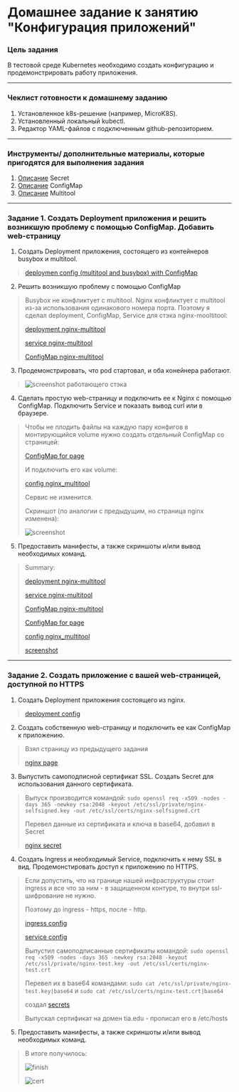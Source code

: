 # Домашнее задание к занятию "Конфигурация приложений"

### Цель задания

В тестовой среде Kubernetes необходимо создать конфигурацию и продемонстрировать работу приложения.

------

### Чеклист готовности к домашнему заданию

1. Установленное k8s-решение (например, MicroK8S).
2. Установленный локальный kubectl.
3. Редактор YAML-файлов с подключенным github-репозиторием.

------

### Инструменты/ дополнительные материалы, которые пригодятся для выполнения задания

1. [Описание](https://kubernetes.io/docs/concepts/configuration/secret/) Secret
2. [Описание](https://kubernetes.io/docs/concepts/configuration/configmap/) ConfigMap
3. [Описание](https://github.com/wbitt/Network-MultiTool) Multitool

------

### Задание 1. Создать Deployment приложения и решить возникшую проблему с помощью ConfigMap. Добавить web-страницу

1. Создать Deployment приложения, состоящего из контейнеров busybox и multitool.

> 
> [deploymen config (multitool and busybox) with ConfigMap](config/2-3-1-deploy.yaml)
>
> 
2. Решить возникшую проблему с помощью ConfigMap
>Busybox не конфликтует с multitool. Nginx конфликтует с multitool из-за использования одинакового номера порта. Поэтому я сделал deployment, ConfigMap, Service для стэка nginx-mooltitool: 
> 
> [deployment nginx-multitool](config/2-3-1-nginx_multitool.yaml)
> 
> [service nginx-multitool](config/2-3-1-nginx_multitool_svc.yaml)
> 
> [ConfigMap nginx-multitool](config/2-3-1-cm.yaml)
> 
> 

3. Продемонстрировать, что pod стартовал, и оба конейнера работают.
> ![screenshot работающего стэка](src/2-3-1-2-screenshot.png)
> 
4. Сделать простую web-страницу и подключить ее к Nginx с помощью ConfigMap. Подключить Service и показать вывод curl или в браузере.
>  Чтобы не плодить файлы на каждую пару конфигов в монтирующийся volume нужно создать отдельный ConfigMap со страницей: 
> 
> [ConfigMap for page](config/2-3-1-cm_page.yaml)
> 
> И подключить его как volume: 
> 
> [config nginx_multitool](config/2-3-1-nginx_multitool.yaml)
> 
> Сервис не изменится. 
> 
> Скриншот (по аналогии с предыдущим, но страница nginx изменена): 
> 
> ![screenshot](src/2-3-1-4-page_by_volume.png)
> 

5. Предоставить манифесты, а также скриншоты и/или вывод необходимых команд.
>Summary: 
> 
> 
> [deployment nginx-multitool](config/2-3-1-nginx_multitool.yaml)
> 
> [service nginx-multitool](config/2-3-1-nginx_multitool_svc.yaml)
> 
> [ConfigMap nginx-multitool](config/2-3-1-cm.yaml)
> 
> [ConfigMap for page](config/2-3-1-cm_page.yaml)
> 
> [config nginx_multitool](config/2-3-1-nginx_multitool.yaml)
> 
> [screenshot](src/2-3-1-4-page_by_volume.png)

------

### Задание 2. Создать приложение с вашей web-страницей, доступной по HTTPS 

1. Создать Deployment приложения состоящего из nginx.
> [deployment config ](config/2-3-2-nginx.yaml)
2. Создать собственную web-страницу и подключить ее как ConfigMap к приложению.
>Взял страницу из предыдущего задания
> 
>[nginx page](config/2-3-2-cm-nginx-page.yaml) 
3. Выпустить самоподписной сертификат SSL. Создать Secret для использования данного сертификата.
> Выпуск производится командой: `sudo openssl req -x509 -nodes -days 365 -newkey rsa:2048 -keyout /etc/ssl/private/nginx-selfsigned.key -out /etc/ssl/certs/nginx-selfsigned.crt`
>
>Перевел данные из сертификата и ключа в base64, добавил в Secret
> 
> [nginx secret](config/2-3-2-nginx-secrets.yaml) 
> 
> 
4. Создать Ingress и необходимый Service, подключить к нему SSL в вид. Продемонстировать доступ к приложению по HTTPS.
>Если допустить, что на границе нашей инфраструктуры стоит ingress и все что за ним - в защищенном контуре, то внутри ssl-шифрование не нужно. 
> 
> Поэтому до ingress - https, после - http. 
> 
> [ingress config](config/2-3-2-ingress-nginx.yaml)
> 
> [service config](config/2-3-2-nginx_svc.yaml)
>
> Выпустил самоподписанные сертификаты командой: `sudo openssl req -x509 -nodes -days 365 -newkey rsa:2048 -keyout /etc/ssl/private/nginx-test.key -out /etc/ssl/certs/nginx-test.crt`
> 
> Перевел их в base64 командами: `sudo cat /etc/ssl/private/nginx-test.key|base64` и `sudo cat /etc/ssl/certs/nginx-test.crt|base64`
> 
> создал [secrets](config/2-3-2-nginx-secrets.yaml)
> 
> Выпускал сертификат на домен tia.edu - прописал его в /etc/hosts
> 

5. Предоставить манифесты, а также скриншоты и/или вывод необходимых команд.

> В итоге получилось: 
> 
> ![finish](src/2-3-2-4-finish.png)
> 
> ![cert](src/2-3-2-4-ctr.png)


